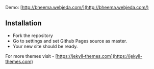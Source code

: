 Demo: [http://bheema.webjeda.com/](http://bheema.webjeda.com/)

## Installation
* Fork the repository
* Go to settings and set Github Pages source as master.
* Your new site should be ready.

For more themes visit - [https://jekyll-themes.com](https://jekyll-themes.com)

